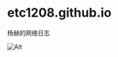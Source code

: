 # etc1208.github.io
杨赫的网络日志

![Alt](https://repobeats.axiom.co/api/embed/b97bdc81b5c35121c2a5ec505b105185504bdbe0.svg "Repobeats analytics image")
